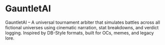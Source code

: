 # GauntletAI
GauntletAI – A universal tournament arbiter that simulates battles across all fictional universes using cinematic narration, stat breakdowns, and verdict logging. Inspired by DB-Style formats, built for OCs, memes, and legacy lore.
